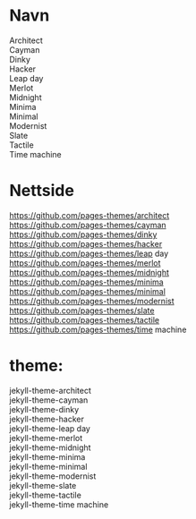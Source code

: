
# Navn
Architect  
Cayman  
Dinky  
Hacker  
Leap day  
Merlot  
Midnight  
Minima  
Minimal  
Modernist  
Slate  
Tactile  
Time machine  
  
# Nettside  
https://github.com/pages-themes/architect  
https://github.com/pages-themes/cayman  
https://github.com/pages-themes/dinky  
https://github.com/pages-themes/hacker  
https://github.com/pages-themes/leap day  
https://github.com/pages-themes/merlot  
https://github.com/pages-themes/midnight  
https://github.com/pages-themes/minima  
https://github.com/pages-themes/minimal  
https://github.com/pages-themes/modernist  
https://github.com/pages-themes/slate  
https://github.com/pages-themes/tactile  
https://github.com/pages-themes/time machine  

# theme:   
jekyll-theme-architect  
jekyll-theme-cayman  
jekyll-theme-dinky  
jekyll-theme-hacker  
jekyll-theme-leap day  
jekyll-theme-merlot  
jekyll-theme-midnight  
jekyll-theme-minima  
jekyll-theme-minimal  
jekyll-theme-modernist  
jekyll-theme-slate  
jekyll-theme-tactile  
jekyll-theme-time machine  
